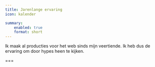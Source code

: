 ```yaml
---
title: Jarenlange ervaring
icon: kalender

summary:
    enabled: true
    format: short
---
```


Ik maak al producties voor het web sinds mijn veertiende. Ik heb dus de ervaring om door hypes heen te kijken.

===
